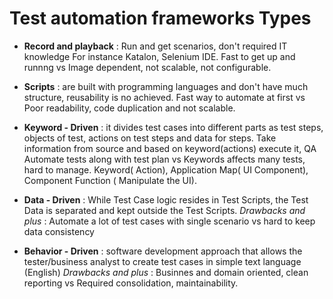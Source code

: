 # Test automation frameworks Types

* **Record and playback** : Run and get scenarios, don't required IT knowledge For instance Katalon, Selenium IDE. Fast to get up and runnng vs Image dependent, not scalable, not configurable.

* **Scripts** : are built with programming languages and don't have much structure, reusability is no achieved. Fast way to automate at first vs Poor readability, code duplication and not scalable.

* **Keyword - Driven** : it  divides test cases into different parts as test steps, objects of test, actions on test steps and data for steps. Take information from source and based on keyword(actions) execute it, QA Automate tests along with test plan vs Keywords affects many tests, hard to manage. Keyword( Action), Application Map( UI Component), Component Function ( Manipulate the UI).

* **Data - Driven** : While Test Case logic resides in Test Scripts, the Test Data is separated and kept outside the Test Scripts. _Drawbacks and plus_ :  Automate a lot of test cases with single scenario vs hard to keep data consistency

* **Behavior - Driven** : software development approach that allows the tester/business analyst to create test cases in simple text language (English)  _Drawbacks and plus_ : Businnes and domain oriented, clean reporting vs Required consolidation, maintainability.